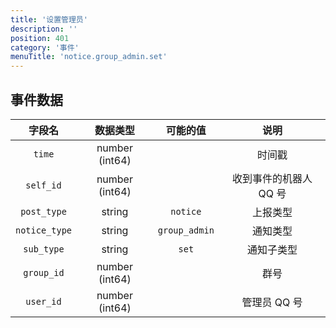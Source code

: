 ```yaml
---
title: '设置管理员'
description: ''
position: 401
category: '事件'
menuTitle: 'notice.group_admin.set'
---
```


## 事件数据

| 字段名 | 数据类型 | 可能的值 | 说明 |
| :---: | :---: | :---: | :---: |
| `time` | number (int64) | | 时间戳 |
| `self_id` | number (int64) | | 收到事件的机器人 QQ 号 |
| `post_type` | string | `notice` | 上报类型 |
| `notice_type` | string | `group_admin` | 通知类型 |
| `sub_type` | string | `set` | 通知子类型 |
| `group_id` | number (int64) | | 群号 |
| `user_id` | number (int64) | | 管理员 QQ 号 |
